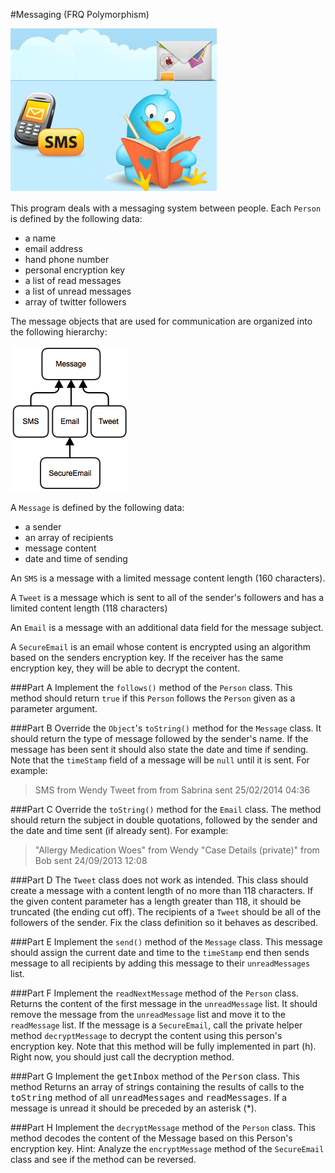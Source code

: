 #Messaging (FRQ Polymorphism)

![Messaging FRQ](message.png)

This program deals with a messaging system between people. Each `Person` is defined by the following data:

 - a name
 - email address
 - hand phone number
 - personal encryption key
 - a list of read messages
 - a list of unread messages
 - array of twitter followers

The message objects that are used for communication are organized into the following hierarchy:

![Class Hierarchy](messaging.png)

A `Message` is defined by the following data:

 - a sender
 - an array of recipients
 - message content
 - date and time of sending

An `SMS` is a message with a limited message content length (160 characters).

A `Tweet` is a message which is sent to all of the sender's followers and has a limited content length (118 characters)

An `Email` is a message with an additional data field for the message subject.

A `SecureEmail` is an email whose content is encrypted using an algorithm based on the senders encryption key.  If the receiver has the same encryption key, they will be able to decrypt the content.

###Part A
Implement the `follows()` method of the `Person` class. This method should return `true` if this `Person` follows the `Person` given as a parameter argument.

###Part B
Override the `Object`'s `toString()` method for the `Message` class. It should return the type of message followed by the sender's name. If the message has been sent it should also state the date and time if sending. Note that the `timeStamp` field of a message will be `null` until it is sent. For example:

>SMS from Wendy
>Tweet from from Sabrina sent 25/02/2014 04:36

###Part C
Override the `toString()` method for the `Email` class. The method should return the subject in double quotations, followed by the sender and the date and time sent (if already sent). For example:

>"Allergy Medication Woes" from Wendy
>"Case Details (private)" from Bob sent 24/09/2013 12:08

###Part D
The `Tweet` class does not work as intended. This class should create a message with a content length of no more than 118 characters. If the given content parameter has a length greater than 118, it should be truncated (the ending cut off). The recipients of a `Tweet` should be all of the followers of the sender. Fix the class definition so it behaves as described.

###Part E
Implement the `send()` method of the `Message` class. This message should assign the current date and time to the `timeStamp` end then sends message to all recipients by adding this message to their `unreadMessages` list.

###Part F
Implement the `readNextMessage` method of the `Person` class. Returns the content of the first message in the `unreadMessage` list. It should remove the message from the `unreadMessage` list and move it to the `readMessage` list. If the message is a `SecureEmail`, call the private helper method `decryptMessage` to decrypt the content using this person's encryption key. Note that this method will be fully implemented in part (h). Right now, you should just call the decryption method.

###Part G
Implement the <tt>getInbox</tt> method of the <tt>Person</tt> class.  This method Returns an array of strings containing the results of calls to the <tt>toString</tt> method of all <tt>unreadMessages</tt> and <tt>readMessages</tt>. If a message is unread it should be preceded by an asterisk (*).

###Part H
Implement the `decryptMessage` method of the `Person` class. This method decodes the content of the Message based on this Person's encryption key. Hint: Analyze the `encryptMessage` method of the `SecureEmail` class and see if the method can be reversed.

